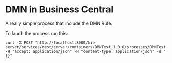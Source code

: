 DMN in Business Central
=======================

A really simple process that include the DMN Rule.

To lauch the process run this:

	curl -X POST "http://localhost:8080/kie-server/services/rest/server/containers/DMNTest_1.0.0/processes/DMNTest.RuleFlow/instances" -H "accept: application/json" -H "content-type: application/json" -d "{}"
